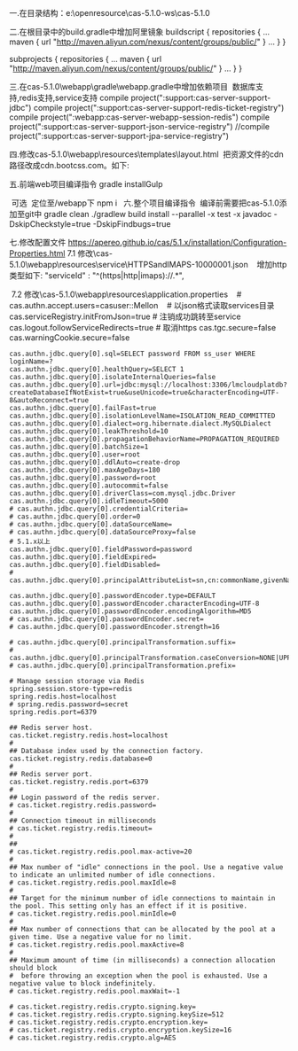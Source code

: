 一.在目录结构：e:\openresource\cas-5.1.0-ws\cas-5.1.0

二.在根目录中的build.gradle中增加阿里镜象
  buildscript {
    repositories {
      ...
      maven { url "http://maven.aliyun.com/nexus/content/groups/public/" }
      ...
    }
  }
  
  subprojects {
    repositories {
      ...
      maven { url "http://maven.aliyun.com/nexus/content/groups/public/" }
      ...
    }
  }

三.在cas-5.1.0\webapp\gradle\webapp.gradle中增加依赖项目
  数据库支持,redis支持,service支持
  compile project(":support:cas-server-support-jdbc")
  compile project(":support:cas-server-support-redis-ticket-registry")
  compile project(":webapp:cas-server-webapp-session-redis")
  compile project(":support:cas-server-support-json-service-registry")
	//compile project(":support:cas-server-support-jpa-service-registry")

四.修改cas-5.1.0\webapp\resources\templates\layout.html
  把资源文件的cdn路径改成cdn.bootcss.com。如下:
  <link rel="stylesheet" href="//cdn.bootcss.com/font-awesome/4.4.0/css/font-awesome.min.css"/>
  <link type="text/css" rel="stylesheet" href="//cdn.bootcss.com/bootstrap/3.3.5/css/bootstrap.min.css"/>

  <link rel="stylesheet" th:href="@{${#themes.code('standard.custom.css.file')}}"/>

  <link rel="icon" th:href="@{/favicon.ico}" type="image/x-icon"/>

  <script type="text/javascript" src="//cdn.bootcss.com/zxcvbn/4.3.0/zxcvbn.js"></script>
  <script type="text/javascript" src="//cdn.bootcss.com/jquery/1.11.3/jquery.min.js"></script>
  <script type="text/javascript" src="//cdn.bootcss.com/jqueryui/1.11.4/jquery-ui.min.js"></script>
  <script type="text/javascript" src="//cdn.bootcss.com/jquery-cookie/1.4.1/jquery.cookie.min.js"></script>
  <script src="//www.google.com/recaptcha/api.js" async defer th:if="${recaptchaSiteKey}"></script>
  <script src="//cdn.bootcss.com/bootstrap/3.3.5/js/bootstrap.min.js"></script>

五.前端web项目编译指令
  gradle installGulp
  
  可选
  定位至/webapp下
  npm i
  
六.整个项目编译指令
  编译前需要把cas-5.1.0添加至git中
  gradle clean
  ./gradlew build install --parallel -x test -x javadoc -DskipCheckstyle=true -DskipFindbugs=true

七.修改配置文件
	https://apereo.github.io/cas/5.1.x/installation/Configuration-Properties.html
  7.1 修改\cas-5.1.0\webapp\resources\service\HTTPSandIMAPS-10000001.json
    增加http类型如下:
    "serviceId" : "^(https|http|imaps)://.*",
    
  7.2 修改\cas-5.1.0\webapp\resources\application.properties
    # cas.authn.accept.users=casuser::Mellon
    # 以json格式读取services目录
    cas.serviceRegistry.initFromJson=true
    # 注销成功跳转至service
    cas.logout.followServiceRedirects=true
    # 取消https
    cas.tgc.secure=false
    cas.warningCookie.secure=false

    cas.authn.jdbc.query[0].sql=SELECT password FROM ss_user WHERE loginName=?
    cas.authn.jdbc.query[0].healthQuery=SELECT 1
    cas.authn.jdbc.query[0].isolateInternalQueries=false
    cas.authn.jdbc.query[0].url=jdbc:mysql://localhost:3306/lmcloudplatdb?createDatabaseIfNotExist=true&useUnicode=true&characterEncoding=UTF-8&autoReconnect=true
    cas.authn.jdbc.query[0].failFast=true
    cas.authn.jdbc.query[0].isolationLevelName=ISOLATION_READ_COMMITTED
    cas.authn.jdbc.query[0].dialect=org.hibernate.dialect.MySQLDialect
    cas.authn.jdbc.query[0].leakThreshold=10
    cas.authn.jdbc.query[0].propagationBehaviorName=PROPAGATION_REQUIRED
    cas.authn.jdbc.query[0].batchSize=1
    cas.authn.jdbc.query[0].user=root
    cas.authn.jdbc.query[0].ddlAuto=create-drop
    cas.authn.jdbc.query[0].maxAgeDays=180
    cas.authn.jdbc.query[0].password=root
    cas.authn.jdbc.query[0].autocommit=false
    cas.authn.jdbc.query[0].driverClass=com.mysql.jdbc.Driver
    cas.authn.jdbc.query[0].idleTimeout=5000
    # cas.authn.jdbc.query[0].credentialCriteria=
    # cas.authn.jdbc.query[0].order=0
    # cas.authn.jdbc.query[0].dataSourceName=
    # cas.authn.jdbc.query[0].dataSourceProxy=false
    # 5.1.x以上
    cas.authn.jdbc.query[0].fieldPassword=password
    cas.authn.jdbc.query[0].fieldExpired=
    cas.authn.jdbc.query[0].fieldDisabled=
    # cas.authn.jdbc.query[0].principalAttributeList=sn,cn:commonName,givenName

    cas.authn.jdbc.query[0].passwordEncoder.type=DEFAULT
    cas.authn.jdbc.query[0].passwordEncoder.characterEncoding=UTF-8
    cas.authn.jdbc.query[0].passwordEncoder.encodingAlgorithm=MD5
    # cas.authn.jdbc.query[0].passwordEncoder.secret=
    # cas.authn.jdbc.query[0].passwordEncoder.strength=16

    # cas.authn.jdbc.query[0].principalTransformation.suffix=
    # cas.authn.jdbc.query[0].principalTransformation.caseConversion=NONE|UPPERCASE|LOWERCASE
    # cas.authn.jdbc.query[0].principalTransformation.prefix=

    # Manage session storage via Redis
    spring.session.store-type=redis
    spring.redis.host=localhost
    # spring.redis.password=secret
    spring.redis.port=6379

    ## Redis server host.
    cas.ticket.registry.redis.host=localhost
    #
    ## Database index used by the connection factory.
    cas.ticket.registry.redis.database=0
    #
    ## Redis server port.
    cas.ticket.registry.redis.port=6379
    #
    ## Login password of the redis server.
    # cas.ticket.registry.redis.password=
    #
    ## Connection timeout in milliseconds
    # cas.ticket.registry.redis.timeout=
    #
    ##
    # cas.ticket.registry.redis.pool.max-active=20
    #
    ## Max number of "idle" connections in the pool. Use a negative value to indicate an unlimited number of idle connections.
    # cas.ticket.registry.redis.pool.maxIdle=8
    #
    ## Target for the minimum number of idle connections to maintain in the pool. This setting only has an effect if it is positive.
    # cas.ticket.registry.redis.pool.minIdle=0
    #
    ## Max number of connections that can be allocated by the pool at a given time. Use a negative value for no limit.
    # cas.ticket.registry.redis.pool.maxActive=8
    #
    ## Maximum amount of time (in milliseconds) a connection allocation should block
    #  before throwing an exception when the pool is exhausted. Use a negative value to block indefinitely.
    # cas.ticket.registry.redis.pool.maxWait=-1

    # cas.ticket.registry.redis.crypto.signing.key=
    # cas.ticket.registry.redis.crypto.signing.keySize=512
    # cas.ticket.registry.redis.crypto.encryption.key=
    # cas.ticket.registry.redis.crypto.encryption.keySize=16
    # cas.ticket.registry.redis.crypto.alg=AES
